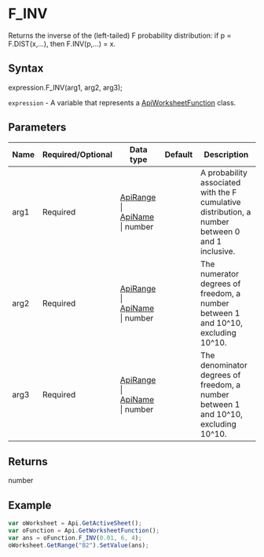 # F_INV

Returns the inverse of the (left-tailed) F probability distribution: if p = F.DIST(x,...), then F.INV(p,...) = x.

## Syntax

expression.F_INV(arg1, arg2, arg3);

`expression` - A variable that represents a [ApiWorksheetFunction](../ApiWorksheetFunction.md) class.

## Parameters

| **Name** | **Required/Optional** | **Data type** | **Default** | **Description** |
| ------------- | ------------- | ------------- | ------------- | ------------- |
| arg1 | Required | [ApiRange](../../ApiRange/ApiRange.md) &#124; [ApiName](../../ApiName/ApiName.md) &#124; number |  | A probability associated with the F cumulative distribution, a number between 0 and 1 inclusive. |
| arg2 | Required | [ApiRange](../../ApiRange/ApiRange.md) &#124; [ApiName](../../ApiName/ApiName.md) &#124; number |  | The numerator degrees of freedom, a number between 1 and 10^10, excluding 10^10. |
| arg3 | Required | [ApiRange](../../ApiRange/ApiRange.md) &#124; [ApiName](../../ApiName/ApiName.md) &#124; number |  | The denominator degrees of freedom, a number between 1 and 10^10, excluding 10^10. |

## Returns

number

## Example



```javascript
var oWorksheet = Api.GetActiveSheet();
var oFunction = Api.GetWorksheetFunction();
var ans = oFunction.F_INV(0.01, 6, 4);
oWorksheet.GetRange("B2").SetValue(ans);
```
